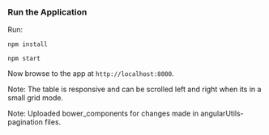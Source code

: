 
### Run the Application

Run:
```
npm install

npm start

```

Now browse to the app at `http://localhost:8000`.

Note: The table is responsive and can be scrolled left and right when its in a small grid mode.

Note: Uploaded bower_components for changes made in angularUtils-pagination files.
